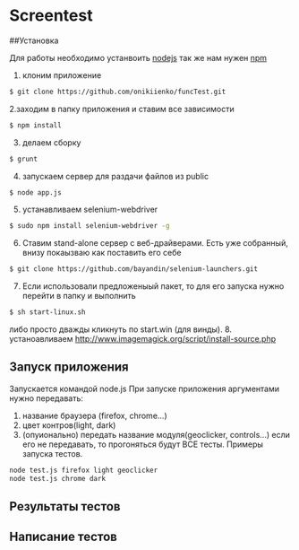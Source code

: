 Screentest
=====

##Установка

Для работы необходимо устанвоить [nodejs](http://nodejs.org/) так же нам нужен [npm](https://www.npmjs.org/)
1. клоним приложение
```bash
$ git clone https://github.com/onikiienko/funcTest.git
```
2.заходим в папку приложения и ставим все зависимости
```bash
$ npm install
```
3. делаем сборку
```bash
$ grunt
```
4. запускаем сервер для раздачи файлов из public
```bash
$ node app.js
```
5. устанавливаем selenium-webdriver
```bash
$ sudo npm install selenium-webdriver -g
```
6. Ставим stand-alone сервер с веб-драйверами. Есть уже собранный, внизу покаызваю как поставить его себе
```bash
$ git clone https://github.com/bayandin/selenium-launchers.git
```
7. Если использовали предложеныый пакет, то для его запуска нужно перейти в папку и выполнить 
```bash
$ sh start-linux.sh
```
либо просто дважды кликнуть по start.win (для винды).
8. устаноавливаем http://www.imagemagick.org/script/install-source.php


## Запуск приложения
Запускается командой node.js
При запуске приложения аргументами нужно передавать:
1. название браузера (firefox, chrome...)
2. цвет контров(light, dark)
3. (опуионально) передать название модуля(geoclicker, controls...) если его не передавать, то прогоняться будут ВСЕ тесты.
Примеры запуска тестов.
```bash
node test.js firefox light geoclicker
node test.js chrome dark
```

## Результаты тестов

## Написание тестов